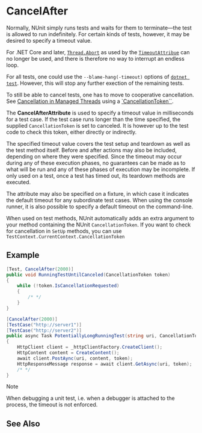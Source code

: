 # CancelAfter

Normally, NUnit simply runs tests and waits for them to terminate—the test is allowed to run indefinitely. For certain kinds of tests, however, it may be desired to specify a timeout value.

For .NET Core and later, [`Thread.Abort`](https://learn.microsoft.com/en-us/dotnet/api/system.threading.thread.abort?view=net-7.0) as used by the [`TimeoutAttribue`](./timeout.md) can no longer be used, and there is therefore no way to interrupt an endless loop.

For all tests, one could use the `--blame-hang(-timeout)`  options of [`dotnet test`](https://learn.microsoft.com/en-us/dotnet/core/tools/dotnet-test#options). However, this will stop any further exection of the remaining tests.

To still be able to cancel tests, one has to move to cooperative cancellation. See [Cancellation in Managed Threads](https://learn.microsoft.com/en-us/dotnet/standard/threading/cancellation-in-managed-threads) using a [`CancellationToken``](https://learn.microsoft.com/en-us/dotnet/api/system.threading.cancellationtoken?view=net-7.0).

The **CancelAfterAttribute** is used to specify a timeout value in milliseconds for a test case.
If the test case runs longer than the time specified, the supplied `CancellationToken` is set to canceled.
It is however up to the test code to check this token, either directly or indirectly.

The specified timeout value covers the test setup and teardown as well as the test method itself. Before and after actions may also be included, depending on where they were specified. Since the timeout may occur during any of these execution phases, no guarantees can be made as to what will be run and any of these phases of execution may be incomplete. If only used on a test, once a test has timed out, its teardown methods are executed.

The attribute may also be specified on a fixture, in which case it indicates the default timeout for any subordinate test cases. When using the console runner, it is also possible to specify a default timeout on the command-line.

When used on test methods, NUnit automatically adds an extra argument to your method containing the NUnit `CancellationToken`.
If you want to check for cancellation in `SetUp` methods, you can use `TestContext.CurrentContext.CancellationToken`

## Example

```csharp
[Test, CancelAfter(2000)]
public void RunningTestUntilCanceled(CancellationToken token)
{
    while (!token.IsCancellationRequested)
    {
        /* */
    }
}

[CancelAfter(2000)]
[TestCase("http://server1")]
[TestCase("http://server2")]
public async Task PotentiallyLongRunningTest(string uri, CancellationToken token)
{
    HttpClient client = _httpClientFactory.CreateClient();
    HttpContent content = CreateContent();
    await client.PostAync(uri, content, token);
    HttpResponseMessage response = await client.GetAsync(uri, token);
    /* */
}
```

> [!NOTE]
> When debugging a unit test, i.e. when a debugger is attached to the process, the timeout is not enforced.

## See Also
